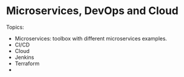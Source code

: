 
# Microservices, DevOps and Cloud
Topics:
- Microservices: toolbox with different microservices examples.
- CI/CD
- Cloud
- Jenkins
- Terraform
- 


